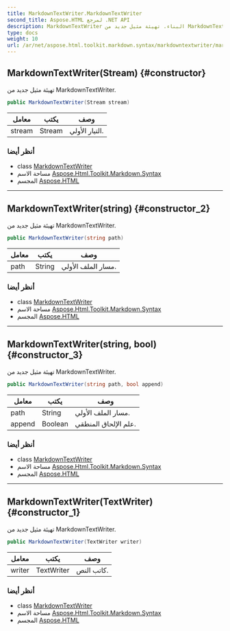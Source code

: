 ```yaml
---
title: MarkdownTextWriter.MarkdownTextWriter
second_title: Aspose.HTML لمرجع .NET API
description: MarkdownTextWriter البناء. تهيئة مثيل جديد من MarkdownTextWriter.
type: docs
weight: 10
url: /ar/net/aspose.html.toolkit.markdown.syntax/markdowntextwriter/markdowntextwriter/
---
```

## MarkdownTextWriter(Stream) {#constructor}

تهيئة مثيل جديد من MarkdownTextWriter.

```csharp
public MarkdownTextWriter(Stream stream)
```

| معامل | يكتب | وصف |
| --- | --- | --- |
| stream | Stream | التيار الأولي. |

### أنظر أيضا

* class [MarkdownTextWriter](../)
* مساحة الاسم [Aspose.Html.Toolkit.Markdown.Syntax](../../markdowntextwriter/)
* المجسم [Aspose.HTML](../../../)

---

## MarkdownTextWriter(string) {#constructor_2}

تهيئة مثيل جديد من MarkdownTextWriter.

```csharp
public MarkdownTextWriter(string path)
```

| معامل | يكتب | وصف |
| --- | --- | --- |
| path | String | مسار الملف الأولي. |

### أنظر أيضا

* class [MarkdownTextWriter](../)
* مساحة الاسم [Aspose.Html.Toolkit.Markdown.Syntax](../../markdowntextwriter/)
* المجسم [Aspose.HTML](../../../)

---

## MarkdownTextWriter(string, bool) {#constructor_3}

تهيئة مثيل جديد من MarkdownTextWriter.

```csharp
public MarkdownTextWriter(string path, bool append)
```

| معامل | يكتب | وصف |
| --- | --- | --- |
| path | String | مسار الملف الأولي. |
| append | Boolean | علم الإلحاق المنطقي. |

### أنظر أيضا

* class [MarkdownTextWriter](../)
* مساحة الاسم [Aspose.Html.Toolkit.Markdown.Syntax](../../markdowntextwriter/)
* المجسم [Aspose.HTML](../../../)

---

## MarkdownTextWriter(TextWriter) {#constructor_1}

تهيئة مثيل جديد من MarkdownTextWriter.

```csharp
public MarkdownTextWriter(TextWriter writer)
```

| معامل | يكتب | وصف |
| --- | --- | --- |
| writer | TextWriter | كاتب النص. |

### أنظر أيضا

* class [MarkdownTextWriter](../)
* مساحة الاسم [Aspose.Html.Toolkit.Markdown.Syntax](../../markdowntextwriter/)
* المجسم [Aspose.HTML](../../../)


